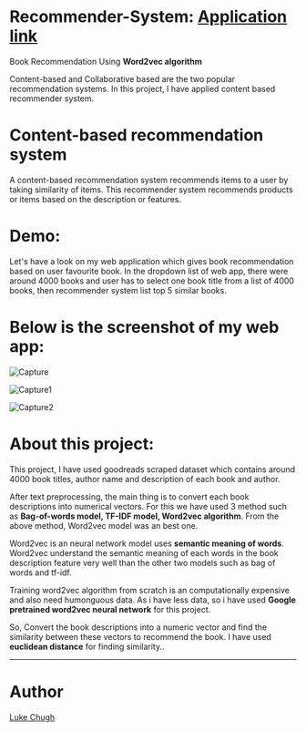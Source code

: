 # Recommender-System: [Application link](https://share.streamlit.io/luke-chugh/book-recommender-webapp/main/app.py)
Book Recommendation Using **Word2vec algorithm**

Content-based and Collaborative based are the two popular recommendation systems. In this project, I have applied content based recommender system.

# Content-based recommendation system

A content-based recommendation system recommends items to a user by taking similarity of items. This recommender system recommends products or items based on the description or features.

# Demo:

Let's have a look on my web application which gives book recommendation based on user favourite book. 
In the dropdown list of web app, there were around 4000 books and user has to select one book title from a list of 4000 books, then recommender system list top 5 similar books.

# Below is the screenshot of my web app:

![Capture](https://user-images.githubusercontent.com/63462922/143883296-7b024024-3de8-4a09-8fd4-bab830e72cd6.PNG)


![Capture1](https://user-images.githubusercontent.com/63462922/143884262-fca87798-ee87-415e-b782-2573699f36a9.PNG)


![Capture2](https://user-images.githubusercontent.com/63462922/143884454-740c223c-6ccc-42e6-93e5-447bb416547b.PNG)



# About this project:

This project, I have used goodreads scraped dataset which contains around 4000 book titles, author name and description of each book and author.

After text preprocessing, the main thing is to convert each book descriptions into numerical vectors. For this we have used 3 method such as **Bag-of-words model, TF-IDF model, Word2vec algorithm**. From the above method, Word2vec model was an best one.

Word2vec is an neural network model uses **semantic meaning of words**. Word2vec understand the semantic meaning of each words in the book description feature very well than the other two models such as bag of words and tf-idf. 

Training word2vec algorithm from scratch is an computationally expensive and also need humonguous data. As i have less data, so i have used **Google pretrained word2vec neural network** for this project. 

So, Convert the book descriptions into a numeric vector and find the similarity between these vectors to recommend the book. I have used **euclidean distance** for finding similarity..

____________
# Author
[Luke Chugh](https://www.linkedin.com/in/luke-chugh-2b2043181/)

